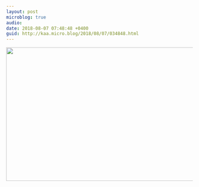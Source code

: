 ```yaml
---
layout: post
microblog: true
audio: 
date: 2018-08-07 07:48:48 +0400
guid: http://kaa.micro.blog/2018/08/07/034848.html
---
```



<img src="http://www.kaa.bz/uploads/2018/6d2353d1e7.jpg" width="600" height="360" />
